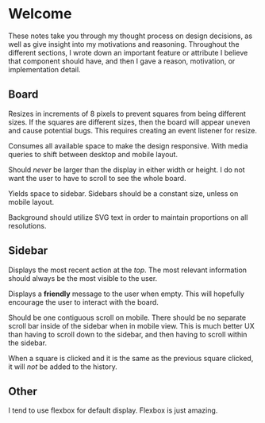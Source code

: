 # Welcome

These notes take you through my thought process on
design decisions, as well as give insight into my motivations and reasoning.
Throughout the different sections, I wrote down an important feature or attribute
I believe that component should have, and then I gave a reason, motivation, or 
implementation detail.
## Board

Resizes in increments of 8 pixels to prevent squares from being different
sizes. If the squares are different sizes, then the board will appear uneven
and cause potential bugs. This requires creating an event listener for resize.

Consumes all available space to make the design responsive. With media
queries to shift between desktop and mobile layout.

Should *never* be larger than the display in either width or height.
I do not want the user to have to scroll to see the whole board.

Yields space to sidebar. Sidebars should be a constant size,
unless on mobile layout.

Background should utilize SVG text in order to maintain proportions on all resolutions.

## Sidebar

Displays the most recent action at the *top*. The most relevant
information should always be the most visible to the user.

Displays a **friendly** message to the user when empty.
This will hopefully encourage the user to interact with the board.

Should be one contiguous scroll on mobile. There should be no separate scroll bar inside
of the sidebar when in mobile view. This is much better UX than having
to scroll down to the sidebar, and then having to scroll within the sidebar.

When a square is clicked and it is the same as the previous square clicked, it will *not*
be added to the history.

## Other

I tend to use flexbox for default display. Flexbox is just amazing.
